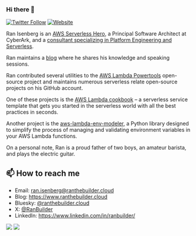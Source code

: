### Hi there 👋

[![Twitter Follow](https://img.shields.io/twitter/follow/IsenbergRan?label=Follow&style=social)](https://twitter.com/RanBuilder)
[![Website](https://img.shields.io/badge/Website-www.ranthebuilder.cloud-blue)](https://www.ranthebuilder.cloud/)


Ran Isenberg is an [AWS Serverless Hero](https://aws.amazon.com/developer/community/heroes/ran-isenberg/), a Principal Software Architect at CyberArk, and a [consultant specializing in Platform Engineering and Serverless](https://www.ranthebuilder.cloud).

Ran maintains a [blog](https://www.ranthebuilder.cloud/) where he shares his knowledge and speaking sessions.
  
Ran contributed several utilities to the [AWS Lambda Powertools](https://github.com/aws-powertools/powertools-lambda-python) open-source project and maintains numerous serverless relate open-source projects on his GitHub account. 

One of these projects is the [AWS Lambda cookbook](https://github.com/ran-isenberg/aws-lambda-handler-cookbook) – a serverless service template that gets you started in the serverless world with all the best practices in seconds.

Another project is the [aws-lambda-env-modeler](https://github.com/ran-isenberg/aws-lambda-env-modeler), a Python library designed to simplify the process of managing and validating environment variables in your AWS Lambda functions.
 
On a personal note, Ran is a proud father of two boys, an amateur barista, and plays the electric guitar.


## 📫 How to reach me
- Email: ran.isenberg@ranthebuilder.cloud
- Blog: https://www.ranthebuilder.cloud
- Bluesky: [@ranthebuilder.cloud](https://bsky.app/profile/ranthebuilder.cloud)
- X:       [@RanBuilder](https://twitter.com/RanBuilder)
- LinkedIn: https://www.linkedin.com/in/ranbuilder/


![](https://github-profile-summary-cards.vercel.app/api/cards/profile-details?username=ran-isenberg&theme=dracula)
![](http://github-profile-summary-cards.vercel.app/api/cards/stats?username=ran-isenberg&theme=dracula)
